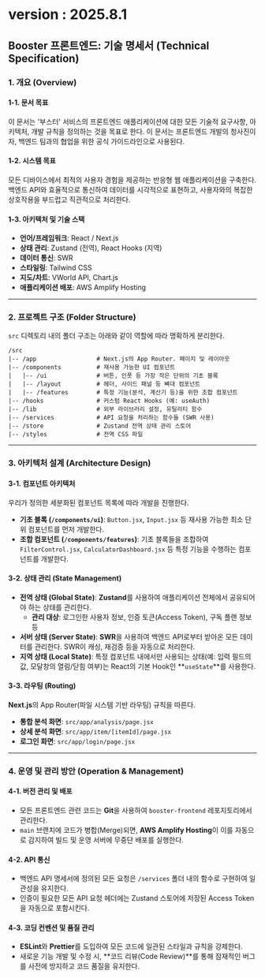 # **version : 2025.8.1**

## **Booster 프론트엔드: 기술 명세서 (Technical Specification)**

### **1. 개요 (Overview)**

#### **1-1. 문서 목표**

이 문서는 '부스터' 서비스의 프론트엔드 애플리케이션에 대한 모든 기술적 요구사항, 아키텍처, 개발 규칙을 정의하는 것을 목표로 한다. 이 문서는 프론트엔드 개발의 청사진이자, 백엔드 팀과의 협업을 위한 공식 가이드라인으로 사용된다.

#### **1-2. 시스템 목표**

모든 디바이스에서 최적의 사용자 경험을 제공하는 반응형 웹 애플리케이션을 구축한다. 백엔드 API와 효율적으로 통신하여 데이터를 시각적으로 표현하고, 사용자와의 복잡한 상호작용을 부드럽고 직관적으로 처리한다.

#### **1-3. 아키텍처 및 기술 스택**

- **언어/프레임워크**: React / Next.js
- **상태 관리**: Zustand (전역), React Hooks (지역)
- **데이터 통신**: SWR
- **스타일링**: Tailwind CSS
- **지도/차트**: VWorld API, Chart.js
- **애플리케이션 배포**: AWS Amplify Hosting

---

### **2. 프로젝트 구조 (Folder Structure)**

`src` 디렉토리 내의 폴더 구조는 아래와 같이 역할에 따라 명확하게 분리한다.

```
/src
|-- /app                 # Next.js의 App Router. 페이지 및 레이아웃
|-- /components          # 재사용 가능한 UI 컴포넌트
|   |-- /ui              # 버튼, 인풋 등 가장 작은 단위의 기초 블록
|   |-- /layout          # 헤더, 사이드 패널 등 뼈대 컴포넌트
|   |-- /features        # 특정 기능(분석, 계산기 등)을 위한 조합 컴포넌트
|-- /hooks               # 커스텀 React Hooks (예: useAuth)
|-- /lib                 # 외부 라이브러리 설정, 유틸리티 함수
|-- /services            # API 요청을 처리하는 함수들 (SWR 사용)
|-- /store               # Zustand 전역 상태 관리 스토어
|-- /styles              # 전역 CSS 파일
```

---

### **3. 아키텍처 설계 (Architecture Design)**

#### **3-1. 컴포넌트 아키텍처**

우리가 정의한 세분화된 컴포넌트 목록에 따라 개발을 진행한다.

- **기초 블록 (`/components/ui`)**: `Button.jsx`, `Input.jsx` 등 재사용 가능한 최소 단위 컴포넌트를 먼저 개발한다.
- **조합 컴포넌트 (`/components/features`)**: 기초 블록들을 조합하여 `FilterControl.jsx`, `CalculatorDashboard.jsx` 등 특정 기능을 수행하는 컴포넌트를 개발한다.

#### **3-2. 상태 관리 (State Management)**

- **전역 상태 (Global State)**: **Zustand**를 사용하여 애플리케이션 전체에서 공유되어야 하는 상태를 관리한다.
  - **관리 대상**: 로그인한 사용자 정보, 인증 토큰(Access Token), 구독 플랜 정보 등
- **서버 상태 (Server State)**: **SWR**을 사용하여 백엔드 API로부터 받아온 모든 데이터를 관리한다. SWR이 캐싱, 재검증 등을 자동으로 처리한다.
- **지역 상태 (Local State)**: 특정 컴포넌트 내에서만 사용되는 상태(예: 입력 필드의 값, 모달창의 열림/닫힘 여부)는 React의 기본 Hook인 \*\*`useState`\*\*를 사용한다.

#### **3-3. 라우팅 (Routing)**

**Next.js**의 App Router(파일 시스템 기반 라우팅) 규칙을 따른다.

- **통합 분석 화면**: `src/app/analysis/page.jsx`
- **상세 분석 화면**: `src/app/item/[itemId]/page.jsx`
- **로그인 화면**: `src/app/login/page.jsx`

---

### **4. 운영 및 관리 방안 (Operation & Management)**

#### **4-1. 버전 관리 및 배포**

- 모든 프론트엔드 관련 코드는 **Git**을 사용하여 `booster-frontend` 레포지토리에서 관리한다.
- `main` 브랜치에 코드가 병합(Merge)되면, **AWS Amplify Hosting**이 이를 자동으로 감지하여 빌드 및 운영 서버에 무중단 배포를 실행한다.

#### **4-2. API 통신**

- 백엔드 API 명세서에 정의된 모든 요청은 `/services` 폴더 내의 함수로 구현하여 일관성을 유지한다.
- 인증이 필요한 모든 API 요청 헤더에는 Zustand 스토어에 저장된 Access Token을 자동으로 포함시킨다.

#### **4-3. 코딩 컨벤션 및 품질 관리**

- **ESLint**와 **Prettier**를 도입하여 모든 코드에 일관된 스타일과 규칙을 강제한다.
- 새로운 기능 개발 및 수정 시, \*\*코드 리뷰(Code Review)\*\*를 통해 잠재적인 버그를 사전에 방지하고 코드 품질을 유지한다.

